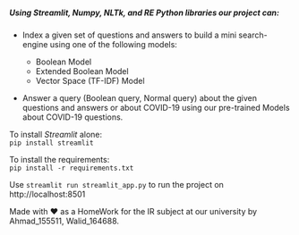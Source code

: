 ##### Using **_Streamlit_**, **_Numpy_**, **_NLTk_**, and **_RE_** **_Python_** libraries our project can:

* Index a given set of questions and answers to build a mini search-engine using one of the following models:
    * Boolean Model
    * Extended Boolean Model
    * Vector Space (TF-IDF) Model

* Answer a query (Boolean query, Normal query) about the given questions and answers or about COVID-19 using
our pre-trained Models about COVID-19 questions.  

To install _Streamlit_ alone:  
`pip install streamlit`  

To install the requirements:  
`pip install -r requirements.txt`  

Use `streamlit run streamlit_app.py` to run the project on http://localhost:8501

Made with :heart: as a HomeWork for the IR subject at our university by Ahmad_155511, Walid_164688.
